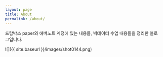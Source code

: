 ```yaml
---
layout: page
title: About
permalink: /about/
---
```


<!--Some information about you!-->
드랍박스 paper와 에버노트 계정에 있는 내용들, 빅데이터 수업 내용들을 정리한 블로그입니다.

![]({{ site.baseurl }}/images/shot0144.png)
